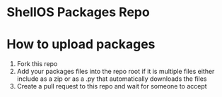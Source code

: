 # ShellOS Packages Repo

# How to upload packages
1. Fork this repo
2. Add your packages files into the repo root if it is multiple files either include as a zip or as a .py that automatically downloads the files
3. Create a pull request to this repo and wait for someone to accept
